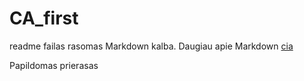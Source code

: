# CA_first

readme failas rasomas Markdown kalba. Daugiau apie Markdown [cia](https://github.com/adam-p/markdown-here/wiki/Markdown-Cheatsheet)

Papildomas prierasas